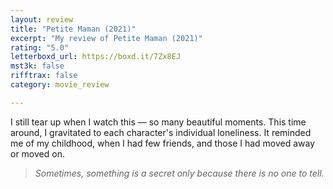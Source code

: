 ```yaml
---
layout: review
title: "Petite Maman (2021)"
excerpt: "My review of Petite Maman (2021)"
rating: "5.0"
letterboxd_url: https://boxd.it/7Zx8EJ
mst3k: false
rifftrax: false
category: movie_review

---
```


I still tear up when I watch this — so many beautiful moments. This time around, I gravitated to each character's individual loneliness. It reminded me of my childhood, when I had few friends, and those I had moved away or moved on.

<blockquote><i>Sometimes, something is a secret only because there is no one to tell.</i></blockquote>